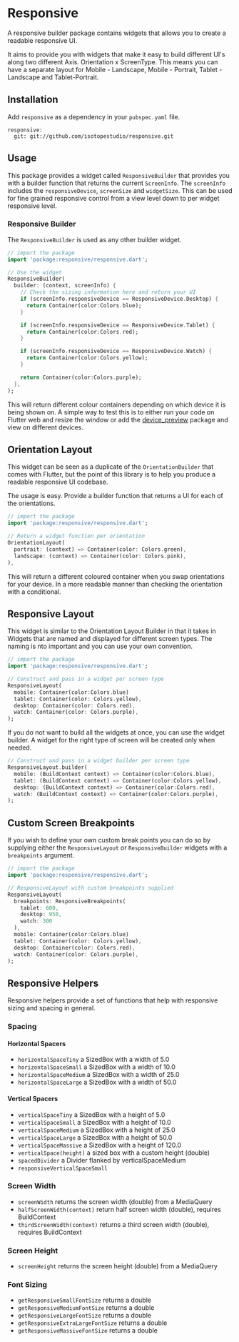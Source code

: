 # Responsive

A responsive builder package contains widgets that allows you to create a readable responsive UI.

It aims to provide you with widgets that make it easy to build different UI's along two different Axis. Orientation x ScreenType. This means you can have a separate layout for Mobile - Landscape, Mobile - Portrait, Tablet - Landscape and Tablet-Portrait.

## Installation

Add `responsive` as a dependency in your `pubspec.yaml` file.

```
responsive:
  git: git://github.com/isotopestudio/responsive.git
```

## Usage

This package provides a widget called `ResponsiveBuilder` that provides you with a builder function that returns the current `ScreenInfo`. The `screenInfo` includes the `responsiveDevice`, `screenSize` and `widgetSize`. This can be used for fine grained responsive control from a view level down to per widget responsive level.

### Responsive Builder

The `ResponsiveBuilder` is used as any other builder widget.

```dart
// import the package
import 'package:responsive/responsive.dart';

// Use the widget
ResponsiveBuilder(
  builder: (context, screenInfo) {
    // Check the sizing information here and return your UI
    if (screenInfo.responsiveDevice == ResponsiveDevice.Desktop) {
      return Container(color:Colors.blue);
    }

    if (screenInfo.responsiveDevice == ResponsiveDevice.Tablet) {
      return Container(color:Colors.red);
    }

    if (screenInfo.responsiveDevice == ResponsiveDevice.Watch) {
      return Container(color:Colors.yellow);
    }

    return Container(color:Colors.purple);
  },
);
```

This will return different colour containers depending on which device it is being shown on. A simple way to test this is to either run your code on Flutter web and resize the window or add the [device_preview](https://pub.dev/packages/device_preview) package and view on different devices.

## Orientation Layout

This widget can be seen as a duplicate of the `OrientationBuilder` that comes with Flutter, but the point of this library is to help you produce a readable responsive UI codebase.

The usage is easy. Provide a builder function that returns a UI for each of the orientations. 

```dart
// import the package
import 'package:responsive/responsive.dart';

// Return a widget function per orientation
OrientationLayout(
  portrait: (context) => Container(color: Colors.green),
  landscape: (context) => Container(color: Colors.pink),
),
```

This will return a different coloured container when you swap orientations for your device. In a more readable manner than checking the orientation with a conditional.

## Responsive Layout

This widget is similar to the Orientation Layout Builder in that it takes in Widgets that are named and displayed for different screen types. The naming is nto important and you can use your own convention.

```dart
// import the package
import 'package:responsive/responsive.dart';

// Construct and pass in a widget per screen type
ResponsiveLayout(
  mobile: Container(color:Colors.blue)
  tablet: Container(color: Colors.yellow),
  desktop: Container(color: Colors.red),
  watch: Container(color: Colors.purple),
);
```

If you do not want to build all the widgets at once, you can use the widget builder. A widget for the right type of screen will be created only when needed.

```dart
// Construct and pass in a widget builder per screen type
ResponsiveLayout.builder(
  mobile: (BuildContext context) => Container(color:Colors.blue),
  tablet: (BuildContext context) => Container(color:Colors.yellow),
  desktop: (BuildContext context) => Container(color:Colors.red),
  watch: (BuildContext context) => Container(color:Colors.purple),
);
```

## Custom Screen Breakpoints

If you wish to define your own custom break points you can do so by supplying either the `ResponsiveLayout` or `ResponsiveBuilder` widgets with a `breakpoints` argument.

``` dart
// import the package
import 'package:responsive/responsive.dart';

// ResponsiveLayout with custom breakpoints supplied
ResponsiveLayout(
  breakpoints: ResponsiveBreakpoints(
    tablet: 600,
    desktop: 950,
    watch: 300
  ),
  mobile: Container(color:Colors.blue)
  tablet: Container(color: Colors.yellow),
  desktop: Container(color: Colors.red),
  watch: Container(color: Colors.purple),
);
```

## Responsive Helpers

Responsive helpers provide a set of functions that help with responsive sizing and spacing in general.

### Spacing

#### Horizontal Spacers

- `horizontalSpaceTiny` a SizedBox with a width of 5.0
- `horizontalSpaceSmall` a SizedBox with a width of 10.0
- `horizontalSpaceMedium` a SizedBox with a width of 25.0
- `horizontalSpaceLarge` a SizedBox with a width of 50.0

#### Vertical Spacers

- `verticalSpaceTiny` a SizedBox with a height of 5.0
- `verticalSpaceSmall` a SizedBox with a height of 10.0
- `verticalSpaceMedium` a SizedBox with a height of 25.0
- `verticalSpaceLarge` a SizedBox with a height of 50.0
- `verticalSpaceMassive` a SizedBox with a height of 120.0
- `verticalSpace(height)` a sized box with a custom height (double)
- `spacedDivider` a Divider flanked by verticalSpaceMedium
- `responsiveVerticalSpaceSmall`

### Screen Width

- `screenWidth` returns the screen width (double) from a MediaQuery
- `halfScreenWidth(context)` return half screen width (double), requires BuildContext
- `thirdScreenWidth(context)` returns a third screen width (double), requires BuildContext

### Screen Height

- `screenHeight` returns the screen height (double) from a MediaQuery

### Font Sizing

- `getResponsiveSmallFontSize` returns a double
- `getResponsiveMediumFontSize` returns a double
- `getResponsiveLargeFontSize` returns a double
- `getResponsiveExtraLargeFontSize` returns a double
- `getResponsiveMassiveFontSize` returns a double
